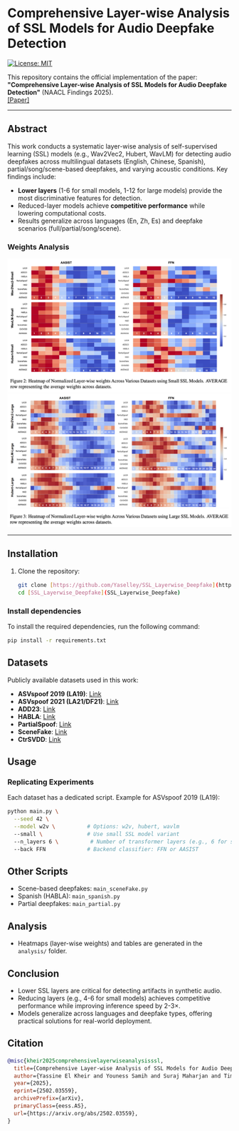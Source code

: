 # Comprehensive Layer-wise Analysis of SSL Models for Audio Deepfake Detection

[![License: MIT](https://img.shields.io/badge/License-MIT-yellow.svg)](https://opensource.org/licenses/MIT)

This repository contains the official implementation of the paper:  
**"Comprehensive Layer-wise Analysis of SSL Models for Audio Deepfake Detection"** (NAACL Findings 2025).  
[[Paper]](https://arxiv.org/abs/2502.03559) 

---

## Abstract
This work conducts a systematic layer-wise analysis of self-supervised learning (SSL) models (e.g., Wav2Vec2, Hubert, WavLM) for detecting audio deepfakes across multilingual datasets (English, Chinese, Spanish), partial/song/scene-based deepfakes, and varying acoustic conditions. Key findings include:
- **Lower layers** (1-6 for small models, 1-12 for large models) provide the most discriminative features for detection.
- Reduced-layer models achieve **competitive performance** while lowering computational costs.
- Results generalize across languages (En, Zh, Es) and deepfake scenarios (full/partial/song/scene).

### Weights Analysis
![Figure 1](analysis/SMALL.png)
![Figure 2](analysis/LARGE.png)

---

## Installation
1. Clone the repository:
   ```bash
   git clone [https://github.com/Yaselley/SSL_Layerwise_Deepfake](https://github.com/Yaselley/SSL_Layerwise_Deepfake)
   cd [SSL_Layerwise_Deepfake](SSL_Layerwise_Deepfake)
   ```
   

### Install dependencies

To install the required dependencies, run the following command:

```bash
pip install -r requirements.txt
```

## Datasets

Publicly available datasets used in this work:

- **ASVspoof 2019 (LA19)**: [Link](https://www.asvspoof.org/index2019.html)
- **ASVspoof 2021 (LA21/DF21)**: [Link](https://www.asvspoof.org/index2021.html)
- **ADD23**: [Link](http://addchallenge.cn/)
- **HABLA**: [Link](https://www.isca-archive.org/interspeech_2023/tamayoflorez23_interspeech.pdf)
- **PartialSpoof**: [Link](https://github.com/nii-yamagishilab/PartialSpoof)
- **SceneFake**: [Link](https://arxiv.org/abs/2211.06073)
- **CtrSVDD**: [Link](https://arxiv.org/abs/2406.02438)

## Usage

### Replicating Experiments

Each dataset has a dedicated script. Example for ASVspoof 2019 (LA19):

```bash
python main.py \
  --seed 42 \
  --model w2v \          # Options: w2v, hubert, wavlm
  --small \              # Use small SSL model variant
  --n_layers 6 \          # Number of transformer layers (e.g., 6 for small models)
  --back FFN             # Backend classifier: FFN or AASIST
```

## Other Scripts

- Scene-based deepfakes: `main_sceneFake.py`
- Spanish (HABLA): `main_spanish.py`
- Partial deepfakes: `main_partial.py`

## Analysis

- Heatmaps (layer-wise weights) and tables are generated in the `analysis/` folder.

## Conclusion

- Lower SSL layers are critical for detecting artifacts in synthetic audio.
- Reducing layers (e.g., 4-6 for small models) achieves competitive performance while improving inference speed by 2-3×.
- Models generalize across languages and deepfake types, offering practical solutions for real-world deployment.

## Citation

```bibtex
@misc{kheir2025comprehensivelayerwiseanalysisssl,
  title={Comprehensive Layer-wise Analysis of SSL Models for Audio Deepfake Detection}, 
  author={Yassine El Kheir and Youness Samih and Suraj Maharjan and Tim Polzehl and Sebastian Möller},
  year={2025},
  eprint={2502.03559},
  archivePrefix={arXiv},
  primaryClass={eess.AS},
  url={https://arxiv.org/abs/2502.03559}, 
}
```
